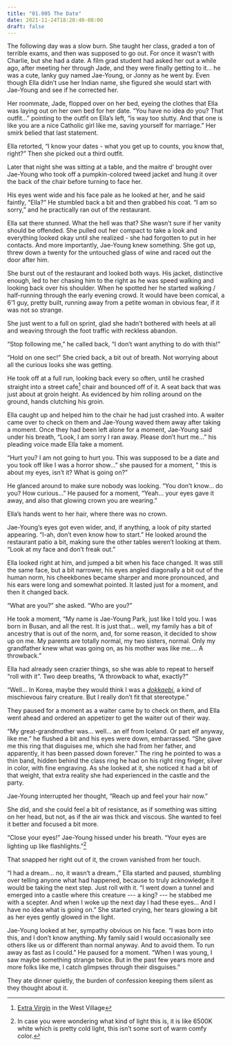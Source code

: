 ```yaml
---
title: "01.005 The Date"
date: 2021-11-24T18:20:40-08:00
draft: false
---
```

The following day was a slow burn. She taught her class, graded a ton of terrible exams, and then was supposed to go out. For once it wasn’t with Charlie, but she had a date. A film grad student had asked her out a while ago, after meeting her through Jade, and they were finally getting to it… he was a cute, lanky guy named Jae-Young, or Jonny as he went by. Even though Ella didn’t use her Indian name, she figured she would start with Jae-Young and see if he corrected her.

Her roommate, Jade, flopped over on her bed, eyeing the clothes that Ella was laying out on her own bed for her date. “You have no idea do you? That outfit...” pointing to the outfit on Ella’s left, “is way too slutty. And that one is like you are a nice Catholic girl like me, saving yourself for marriage.” Her smirk belied that last statement.

Ella retorted, “I know your dates - what you get up to counts, you know that, right?” Then she picked out a third outfit.  

Later that night she was sitting at a table, and the maitre d’ brought over Jae-Young who took off a pumpkin-colored tweed jacket and hung it over the back of the chair before turning to face her. 

His eyes went wide and his face pale as he looked at her, and he said faintly, “Ella?” He stumbled back a bit and then grabbed his coat. “I am so sorry,” and he practically ran out of the restaurant.

Ella sat there stunned. What the hell was that? She wasn’t sure if her vanity should be offended. She pulled out her compact to take a look and everything looked okay until she realized - she had forgotten to put in her contacts. And more importantly, Jae-Young knew something. She got up, threw down a twenty for the untouched glass of wine and raced out the door after him.

She burst out of the restaurant and looked both ways.  His jacket, distinctive enough, led to her chasing him to the right as he was speed walking and looking back over his shoulder. When he spotted her he started walking / half-running through the early evening crowd. It would have been comical, a 6’1 guy, pretty built, running away from a petite woman in obvious fear, if it was not so strange.

She just went to a full on sprint, glad she hadn’t bothered with heels at all and weaving through the foot traffic with reckless abandon. 

“Stop following me,” he called back, “I don’t want anything to do with this!”

“Hold on one sec!” She cried back, a bit out of breath. Not worrying about all the curious looks she was getting. 

He took off at a full run, looking back every so often, until he crashed straight into a street cafe[^3] chair and bounced off of it. A seat back that was just about at groin height. As evidenced by him rolling around on the ground, hands clutching his groin.  

Ella caught up and helped him to the chair he had just crashed into. A waiter came over to check on them and Jae-Young waved them away after taking a moment. Once they had been left alone for a moment, Jae-Young said under his breath, “Look, I am sorry I ran away.  Please don’t hurt me…” his pleading voice made Ella take a moment. 

“Hurt you? I am not going to hurt you. This was supposed to be a date and you took off like I was a horror show…” she paused for a moment, ” this is about my eyes, isn’t it? What is going on?”

He glanced around to make sure nobody was looking. “You don’t know… do you? How curious…” He paused for a moment, “Yeah… your eyes gave it away, and also that glowing crown you are wearing.”

Ella’s hands went to her hair, where there was no crown.

Jae-Young’s eyes got even wider, and, if anything, a look of pity started appearing. “I-ah, don’t even know how to start.” He looked around the restaurant patio a bit, making sure the other tables weren’t looking at them. “Look at my face and don’t freak out.”

Ella looked right at him, and jumped a bit when his face changed. It was still the same face, but a bit narrower, his eyes angled diagonally a bit out of the human norm, his cheekbones became sharper and more pronounced, and his ears were long and somewhat pointed. It lasted just for a moment, and then it changed back.

“What are you?” she asked. “Who are you?”

He took a moment, “My name is Jae-Young Park, just like I told you. I was born in Busan, and all the rest. It is just that… well, my family has a bit of ancestry that is out of the norm, and, for some reason, it decided to show up on me. My parents are totally normal, my two sisters, normal. Only my grandfather knew what was going on, as his mother was like me…. A throwback.”

Ella had already seen crazier things, so she was able to repeat to herself “roll with it”. Two deep breaths, “A throwback to what, exactly?”

“Well… In Korea, maybe they would think I was a <i lang="ko">[dokkaebi](https://en.wikipedia.org/wiki/Dokkaebi)</i>, a kind of mischievous fairy creature. But I really don’t fit that stereotype.”

They paused for a moment as a waiter came by to check on them, and Ella went ahead and ordered an appetizer to get the waiter out of their way.

“My great-grandmother was… well... an elf from Iceland. Or part elf anyway, like me.” he flushed a bit and his eyes were down, embarrassed. “She gave me this ring that disguises me, which she had from her father, and apparently, it has been passed down forever.” The ring he pointed to was a thin band, hidden behind the class ring he had on his right ring finger, silver in color, with fine engraving. As she looked at it, she noticed it had a bit of that weight, that extra reality she had experienced in the castle and the party.

Jae-Young interrupted her thought, “Reach up and feel your hair now.”

She did, and she could feel a bit of resistance, as if something was sitting on her head, but not, as if the air was thick and viscous. She wanted to feel it better and focused a bit more.

“Close your eyes!” Jae-Young hissed under his breath. “Your eyes are lighting up like flashlights.”[^4]

That snapped her right out of it, the crown vanished from her touch.

“I had a dream… no, it wasn’t a dream.,” Ella started and paused, stumbling over telling anyone what had happened, because to truly acknowledge it would be taking the next step. Just roll with it. “I went down a tunnel and emerged into a castle where this creature --- a king? --- he stabbed me with a scepter. And when I woke up the next day I had these eyes… And I have no idea what is going on.” She started crying, her tears glowing a bit as her eyes gently glowed in the light.

Jae-Young looked at her, sympathy obvious on his face. “I was born into this, and I don’t know anything. My family said I would occasionally see others like us or different than normal anyway. And to avoid them. To run away as fast as I could.” He paused for a moment. “When I was young, I saw maybe something strange twice. But in the past few years more and more folks like me, I catch glimpses through their disguises.”

They ate dinner quietly, the burden of confession keeping them silent as they thought about it.

[^3]: [Extra Virgin](https://www.extravirginrestaurant.com/) in the West Village
[^4]: In case you were wondering what kind of light this is, it is like 6500K white which is pretty cold light, this isn’t some sort of warm comfy color.
